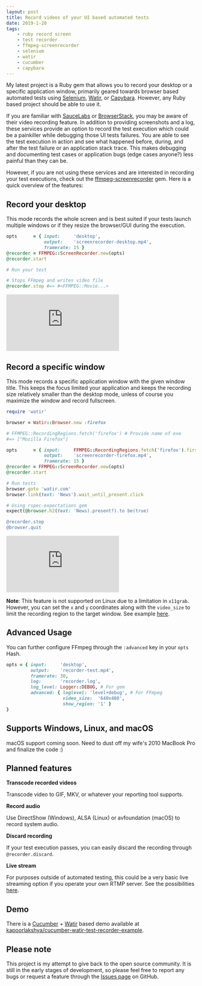 ```yaml
---
layout: post
title: Record videos of your UI based automated tests
date: 2019-1-20
tags:
    - ruby record screen
    - test recorder
    - ffmpeg-screenrecorder
    - selenium
    - watir
    - cucumber
    - capybara
---
```


My latest project is a Ruby gem that allows you to record your desktop
or a specific application window, primarily geared towards browser based
automated tests using [Selenium](https://github.com/SeleniumHQ/selenium),
 [Watir](https://github.com/watir/watir), or [Capybara](https://github.com/teamcapybara/capybara).
 However, any Ruby based project should be able to use it.
 <!--more-->

If you are familiar with [SauceLabs](https://saucelabs.com) or
[BrowserStack](https://www.browserstack.com/), you may be
aware of their video recording feature. In
addition to providing screenshots and a log, these services provide an option
 to record the test execution which could be a painkiller while
debugging those UI tests failures. You are able to see the test execution
in action and see what happened before, during, and after the test failure
or an application stack trace. This makes debugging and documenting test
cases or application bugs (edge cases anyone?) less painful than they can be.

However, if you are not using these services and are interested in
recording your test executions, check out the
[ffmpeg-screenrecorder](https://github.com/kapoorlakshya/ffmpeg-screenrecorder)
gem. Here is a quick overview of the features:


## Record your desktop

This mode records the whole screen and is best suited if your tests launch
multiple windows or if they resize the browser/GUI during the execution.

```ruby
opts      = { input:     'desktop',
              output:    'screenrecorder-desktop.mp4',
              framerate: 15 }
@recorder = FFMPEG::ScreenRecorder.new(opts)
@recorder.start

# Run your test

# Stops FFmpeg and writes video file
@recorder.stop #=> #<FFMPEG::Movie...>
```

<div class="video-responsive">
    <iframe src="https://player.vimeo.com/video/311132029" frameborder="0" webkitallowfullscreen mozallowfullscreen allowfullscreen>
    </iframe>
</div>

## Record a specific window

This mode records a specific application window with the given
window title. This keeps the focus limited your application and
keeps the recording size relatively smaller than the desktop mode,
unless of course you maximize the window and record fullscreen.

```ruby
require 'watir'

browser = Watir::Browser.new :firefox

# FFMPEG::RecordingRegions.fetch('firefox') # Provide name of exe
#=> ["Mozilla Firefox"]

opts      = { input:     FFMPEG::RecordingRegions.fetch('firefox').first,
              output:    'screenrecorder-firefox.mp4',
              framerate: 15 }
@recorder = FFMPEG::ScreenRecorder.new(opts)
@recorder.start

# Run tests
browser.goto 'watir.com'
browser.link(text: 'News').wait_until_present.click

# Using rspec-expectations gem
expect(@browser.h2(text: 'News).present?).to be(true)

@recorder.stop
@browser.quit
```

<div class="video-responsive">
    <iframe src="https://player.vimeo.com/video/311132161" frameborder="0" webkitallowfullscreen mozallowfullscreen allowfullscreen>
    </iframe>
</div>

<b>Note</b>: This feature is not supported on Linux due to a limitation in
`x11grab`. However, you can set the `x` and `y` coordinates along with
the `video_size` to limit the recording region to the target window.
See example [here](https://trac.ffmpeg.org/wiki/Capture/Desktop).

## Advanced Usage

You can further configure FFmpeg through the `:advanced` key in
your `opts` Hash.

```ruby
opts = { input:     'desktop',
         output:    'recorder-test.mp4',
         framerate: 30,
         log:       'recorder.log',
         log_level: Logger::DEBUG, # For gem
         advanced: { loglevel: 'level+debug', # For FFmpeg
                     video_size:  '640x480',
                     show_region: '1' }
}
```

## Supports Windows, Linux, and macOS

macOS support coming soon. Need to dust off my wife's 2010 MacBook
Pro and finalize the code :)

## Planned features

<b>Transcode recorded videos</b>

Transcode video to GIF, MKV, or whatever your reporting tool supports.

<b>Record audio</b>

Use DirectShow (Windows), ALSA (Linux) or avfoundation (macOS) to
record system audio.

<b>Discard recording</b>

If your test execution passes, you can easily discard the recording
through `@recorder.discard`.

<b>Live stream</b>

For purposes outside of automated testing, this could be a very basic
live streaming option if you operate your own RTMP server. See the
possibilities [here](https://trac.ffmpeg.org/wiki/StreamingGuide).

## Demo

There is a [Cucumber](https://github.com/cucumber/cucumber) +
[Watir](https://github.com/watir/watir) based demo available at
[kapoorlakshya/cucumber-watir-test-recorder-example](https://github.com/kapoorlakshya/cucumber-watir-test-recorder-example).

## Please note

This project is my attempt to give back to the open source
community. It is still in the early stages of development, so please
feel free to report any bugs or request a feature through the
[Issues page](https://github.com/kapoorlakshya/ffmpeg-screenrecorder/issues) on GitHub.